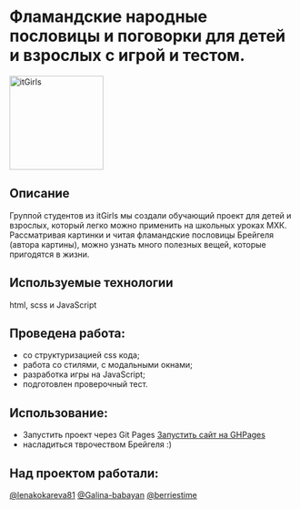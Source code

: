 # Фламандские народные пословицы и поговорки для детей и взрослых с игрой и тестом.

<a href="https://itgirlschool.com/">
<img alt="itGirls" src="https://thumb.tildacdn.com/tild3830-6462-4765-b738-653735313730/-/resize/208x/-/format/webp/logo_white.png" width="165"/>
</a>

## Описание

Группой студентов из itGirls мы создали обучающий проект для детей и взрослых, который легко можно применить на школьных уроках МХК. Рассматривая картинки и читая фламандские пословицы Брейгеля (автора картины), можно узнать много полезных вещей, которые пригодятся в жизни.

## Используемые технологии

html, scss и JavaScript

## Проведена работа:

- со структуризацией css кода;
- работа со стилями, с модальными окнами;
- разработка игры на JavaScript;
- подготовлен проверочный тест.

## Использование:

- Запустить проект через Git Pages
  [Запустить сайт на GHPages](https://berriestime.github.io/proverbs/index.html)
- насладиться тврочеством Брейгеля :)

## Над проектом работали:

[@lenakokareva81](https://github.com/lenakokareva81)
[@Galina-babayan](https://github.com/Galina-babayan)
[@berriestime](https://github.com/berriestime)
